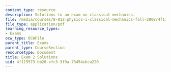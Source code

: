 ```yaml
---
content_type: resource
description: Solutions to an exam on classical mechanics.
file: /media/courses/8-012-physics-i-classical-mechanics-fall-2008/4f115573bb20efc33f9a73454ebca220_exam2sol.pdf
file_type: application/pdf
learning_resource_types:
- Exams
ocw_type: OCWFile
parent_title: Exams
parent_type: CourseSection
resourcetype: Document
title: Exam 2 Solutions
uid: 4f115573-bb20-efc3-3f9a-73454ebca220
---
```

